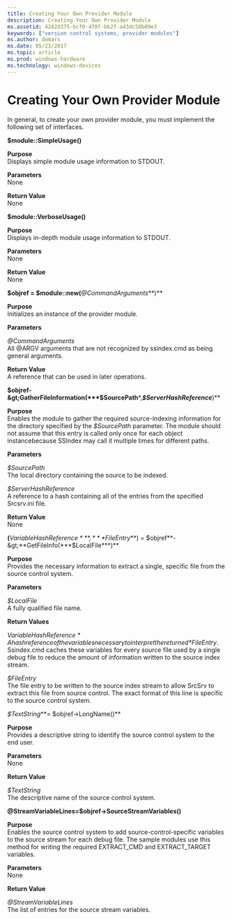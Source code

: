 ```yaml
---
title: Creating Your Own Provider Module
description: Creating Your Own Provider Module
ms.assetid: 4282d375-bcf0-478f-bb2f-a43dc50b09e3
keywords: ["version control systems, provider modules"]
ms.author: domars
ms.date: 05/23/2017
ms.topic: article
ms.prod: windows-hardware
ms.technology: windows-devices
---
```


# Creating Your Own Provider Module


In general, to create your own provider module, you must implement the following set of interfaces.

<span id="_module__SimpleUsage__"></span><span id="_module__simpleusage__"></span><span id="_MODULE__SIMPLEUSAGE__"></span>**$module::SimpleUsage()**  

<span id="Purpose"></span><span id="purpose"></span><span id="PURPOSE"></span>**Purpose**  
Displays simple module usage information to STDOUT.

<span id="Parameters"></span><span id="parameters"></span><span id="PARAMETERS"></span>**Parameters**  
None

<span id="Return_Value"></span><span id="return_value"></span><span id="RETURN_VALUE"></span>**Return Value**  
None

<span id="_module__VerboseUsage__"></span><span id="_module__verboseusage__"></span><span id="_MODULE__VERBOSEUSAGE__"></span>**$module::VerboseUsage()**  

<span id="Purpose"></span><span id="purpose"></span><span id="PURPOSE"></span>**Purpose**  
Displays in-depth module usage information to STDOUT.

<span id="Parameters"></span><span id="parameters"></span><span id="PARAMETERS"></span>**Parameters**  
None

<span id="Return_Value"></span><span id="return_value"></span><span id="RETURN_VALUE"></span>**Return Value**  
None

<span id="_objref____module__new__CommandArguments_"></span><span id="_objref____module__new__commandarguments_"></span><span id="_OBJREF____MODULE__NEW__COMMANDARGUMENTS_"></span>**$objref = $module::new(***@CommandArguments***)**  

<span id="Purpose"></span><span id="purpose"></span><span id="PURPOSE"></span>**Purpose**  
Initializes an instance of the provider module.

<span id="Parameters"></span><span id="parameters"></span><span id="PARAMETERS"></span>**Parameters**  

<span id="_CommandArguments"></span><span id="_commandarguments"></span><span id="_COMMANDARGUMENTS"></span>*@CommandArguments*  
All @ARGV arguments that are not recognized by ssindex.cmd as being general arguments.

<span id="Return_Value"></span><span id="return_value"></span><span id="RETURN_VALUE"></span>**Return Value**  
A reference that can be used in later operations.

<span id="_objref-_GatherFileInformation__SourcePath__ServerHashReference_"></span><span id="_objref-_gatherfileinformation__sourcepath__serverhashreference_"></span><span id="_OBJREF-_GATHERFILEINFORMATION__SOURCEPATH__SERVERHASHREFERENCE_"></span>**$objref-&gt;GatherFileInformation(***$SourcePath***,***$ServerHashReference***)**  

<span id="Purpose"></span><span id="purpose"></span><span id="PURPOSE"></span>**Purpose**  
Enables the module to gather the required source-indexing information for the directory specified by the *$SourcePath* parameter. The module should not assume that this entry is called only once for each object instancebecause SSIndex may call it multiple times for different paths.

<span id="Parameters"></span><span id="parameters"></span><span id="PARAMETERS"></span>**Parameters**  

<span id="_SourcePath"></span><span id="_sourcepath"></span><span id="_SOURCEPATH"></span>*$SourcePath*  
The local directory containing the source to be indexed.

<span id="_ServerHashReference"></span><span id="_serverhashreference"></span><span id="_SERVERHASHREFERENCE"></span>*$ServerHashReference*  
A reference to a hash containing all of the entries from the specified Srcsrv.ini file.

<span id="Return_Value"></span><span id="return_value"></span><span id="RETURN_VALUE"></span>**Return Value**  
None

<span id="__VariableHashReference__FileEntry_____objref-_GetFileInfo__LocalFile_"></span><span id="__variablehashreference__fileentry_____objref-_getfileinfo__localfile_"></span><span id="__VARIABLEHASHREFERENCE__FILEENTRY_____OBJREF-_GETFILEINFO__LOCALFILE_"></span>**(***$VariableHashReference***,***$FileEntry***) = $objref**-&gt;**GetFileInfo(***$LocalFile***)**  

<span id="Purpose"></span><span id="purpose"></span><span id="PURPOSE"></span>**Purpose**  
Provides the necessary information to extract a single, specific file from the source control system.

<span id="Parameters"></span><span id="parameters"></span><span id="PARAMETERS"></span>**Parameters**  

<span id="_LocalFile"></span><span id="_localfile"></span><span id="_LOCALFILE"></span>*$LocalFile*  
A fully qualified file name.

<span id="Return_Values"></span><span id="return_values"></span><span id="RETURN_VALUES"></span>**Return Values**  

<span id="_VariableHashReference"></span><span id="_variablehashreference"></span><span id="_VARIABLEHASHREFERENCE"></span>*$VariableHashReference*  
A hash reference of the variables necessary to interpret the returned *$FileEntry*. Ssindex.cmd caches these variables for every source file used by a single debug file to reduce the amount of information written to the source index stream.

<span id="_FileEntry"></span><span id="_fileentry"></span><span id="_FILEENTRY"></span>*$FileEntry*  
The file entry to be written to the source index stream to allow SrcSrv to extract this file from source control. The exact format of this line is specific to the source control system.

<span id="_TextString___objref-_LongName__"></span><span id="_textstring___objref-_longname__"></span><span id="_TEXTSTRING___OBJREF-_LONGNAME__"></span>*$TextString***= $objref-&gt;LongName()**  

<span id="Purpose"></span><span id="purpose"></span><span id="PURPOSE"></span>**Purpose**  
Provides a descriptive string to identify the source control system to the end user.

<span id="Parameters"></span><span id="parameters"></span><span id="PARAMETERS"></span>**Parameters**  
None

<span id="Return_Value"></span><span id="return_value"></span><span id="RETURN_VALUE"></span>**Return Value**  

<span id="_TextString"></span><span id="_textstring"></span><span id="_TEXTSTRING"></span>*$TextString*  
The descriptive name of the source control system.

<span id="_StreamVariableLines__objref-_SourceStreamVariables__"></span><span id="_streamvariablelines__objref-_sourcestreamvariables__"></span><span id="_STREAMVARIABLELINES__OBJREF-_SOURCESTREAMVARIABLES__"></span>**@StreamVariableLines=$objref-&gt;SourceStreamVariables()**  

<span id="Purpose"></span><span id="purpose"></span><span id="PURPOSE"></span>**Purpose**  
Enables the source control system to add source-control-specific variables to the source stream for each debug file. The sample modules use this method for writing the required EXTRACT\_CMD and EXTRACT\_TARGET variables.

<span id="Parameters"></span><span id="parameters"></span><span id="PARAMETERS"></span>**Parameters**  
None

<span id="Return_Value"></span><span id="return_value"></span><span id="RETURN_VALUE"></span>**Return Value**  

<span id="_StreamVariableLines"></span><span id="_streamvariablelines"></span><span id="_STREAMVARIABLELINES"></span>*@StreamVariableLines*  
The list of entries for the source stream variables.

 

 





